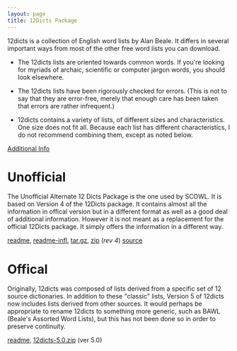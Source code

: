 ```yaml
---
layout: page
title: 12Dicts Package
---
```


12dicts is a collection of English word lists by Alan Beale. It
differs in several important ways from most of the other free word
lists you can download.

* The 12dicts lists are oriented towards common words. If you're
  looking for myriads of archaic, scientific or computer jargon words,
  you should look elsewhere.

* The 12dicts lists have been rigorously checked for errors. (This is
  not to say that they are error-free, merely that enough care has
  been taken that errors are rather infrequent.)

* 12dicts contains a variety of lists, of different sizes and
  characteristics. One size does not fit all. Because each list has
  different characteristics, I do not recommend combining them, except
  as noted below.

<a href="/12dicts-readme">Additional Info</a>

# Unofficial

The Unofficial Alternate 12 Dicts Package is the one used by SCOWL. It
is based on Version 4 of the 12Dicts package.  It contains almost all
the information in offical version but in a different format as well
as a good deal of additional information. However it is not meant as a
replacement for the official 12Dicts package. It simply offers the
information in a different way.

<a href="/alt12dicts-readme">readme</a>,
<a href="/alt12dicts-infl-readme">readme-infl</a>,
<a href="http://downloads.sourceforge.net/wordlist/alt12dicts-4.tar.gz">tar.gz</a>,
<a href="http://downloads.sourceforge.net/wordlist/alt12dicts-4.zip">zip</a>
(<i>rev 4</i>) 
[source](http://github.com/kevina/wordlist)        

# Offical

Originally, 12dicts was composed of lists derived from a specific set
of 12 source dictionaries. In addition to these "classic" lists,
Version 5 of 12dicts now includes lists derived from other sources. It
would perhaps be appropriate to rename 12dicts to something more
generic, such as BAWL (Beale's Assorted Word Lists), but this has not been
done so in order to preserve continuity.

<a href="/12dicts-readme-r5">readme</a>, 
<a href="http://downloads.sourceforge.net/wordlist/12dicts-5.0.zip">12dicts-5.0.zip</a> (ver 5.0)

